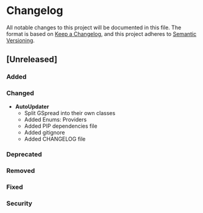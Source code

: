 # Changelog
All notable changes to this project will be documented in this file.
The format is based on [Keep a Changelog](http://keepachangelog.com/en/1.0.0/),
and this project adheres to [Semantic Versioning](https://semver.org/spec/v2.0.0.html).
## [Unreleased]
### Added
### Changed
- **AutoUpdater**
    - Split GSpread into their own classes
    - Added Enums: Providers
    - Added PIP dependencies file
    - Added gitignore
    - Added CHANGELOG file
### Deprecated
### Removed
### Fixed
### Security
